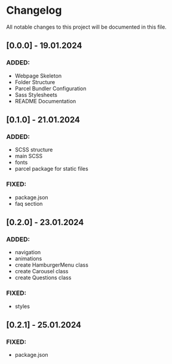 # Changelog

All notable changes to this project will be documented in this file.

## [0.0.0] - 19.01.2024

### ADDED:

- Webpage Skeleton
- Folder Structure
- Parcel Bundler Configuration
- Sass Stylesheets
- README Documentation

## [0.1.0] - 21.01.2024

### ADDED:

- SCSS structure
- main SCSS
- fonts
- parcel package for static files

### FIXED:

- package.json
- faq section

## [0.2.0] - 23.01.2024

### ADDED:

- navigation
- animations
- create HamburgerMenu class
- create Carousel class
- create Questions class

### FIXED:

- styles

## [0.2.1] - 25.01.2024

### FIXED:

- package.json
